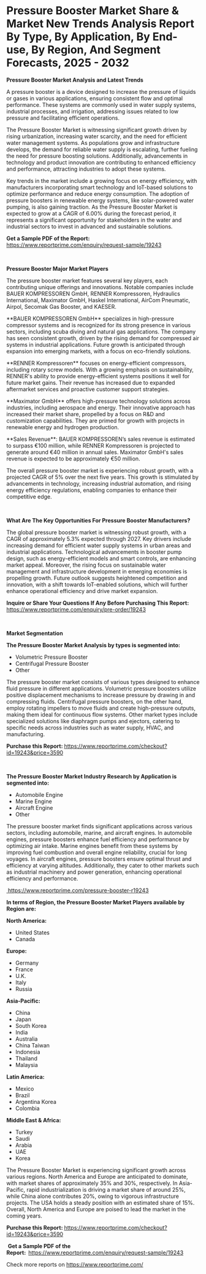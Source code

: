 <p><h1>Pressure Booster Market Share & Market New Trends Analysis Report By Type, By Application, By End-use, By Region, And Segment Forecasts, 2025 - 2032</h1></p><p><strong>Pressure Booster Market Analysis and Latest Trends</strong></p>
<p><p>A pressure booster is a device designed to increase the pressure of liquids or gases in various applications, ensuring consistent flow and optimal performance. These systems are commonly used in water supply systems, industrial processes, and irrigation, addressing issues related to low pressure and facilitating efficient operations.</p><p>The Pressure Booster Market is witnessing significant growth driven by rising urbanization, increasing water scarcity, and the need for efficient water management systems. As populations grow and infrastructure develops, the demand for reliable water supply is escalating, further fueling the need for pressure boosting solutions. Additionally, advancements in technology and product innovation are contributing to enhanced efficiency and performance, attracting industries to adopt these systems.</p><p>Key trends in the market include a growing focus on energy efficiency, with manufacturers incorporating smart technology and IoT-based solutions to optimize performance and reduce energy consumption. The adoption of pressure boosters in renewable energy systems, like solar-powered water pumping, is also gaining traction. As the Pressure Booster Market is expected to grow at a CAGR of 6.00% during the forecast period, it represents a significant opportunity for stakeholders in the water and industrial sectors to invest in advanced and sustainable solutions.</p></p>
<p><strong>Get a Sample PDF of the Report:&nbsp;</strong> <a href="https://www.reportprime.com/enquiry/request-sample/19243?utm_campaign=3045&utm_medium=2&utm_source=Github&utm_content=ia&utm_term=30032025&utm_id=pressure-booster">https://www.reportprime.com/enquiry/request-sample/19243</a></p>
<p>&nbsp;</p>
<p><strong>Pressure Booster Major Market Players</strong></p>
<p><p>The pressure booster market features several key players, each contributing unique offerings and innovations. Notable companies include BAUER KOMPRESSOREN GmbH, RENNER Kompressoren, Hydraulics International, Maximator GmbH, Haskel International, AirCom Pneumatic, Airpol, Secomak Gas Booster, and KAESER.</p><p>**BAUER KOMPRESSOREN GmbH** specializes in high-pressure compressor systems and is recognized for its strong presence in various sectors, including scuba diving and natural gas applications. The company has seen consistent growth, driven by the rising demand for compressed air systems in industrial applications. Future growth is anticipated through expansion into emerging markets, with a focus on eco-friendly solutions.</p><p>**RENNER Kompressoren** focuses on energy-efficient compressors, including rotary screw models. With a growing emphasis on sustainability, RENNER's ability to provide energy-efficient systems positions it well for future market gains. Their revenue has increased due to expanded aftermarket services and proactive customer support strategies.</p><p>**Maximator GmbH** offers high-pressure technology solutions across industries, including aerospace and energy. Their innovative approach has increased their market share, propelled by a focus on R&D and customization capabilities. They are primed for growth with projects in renewable energy and hydrogen production.</p><p>**Sales Revenue**: BAUER KOMPRESSOREN’s sales revenue is estimated to surpass €100 million, while RENNER Kompressoren is projected to generate around €40 million in annual sales. Maximator GmbH's sales revenue is expected to be approximately €50 million. </p><p>The overall pressure booster market is experiencing robust growth, with a projected CAGR of 5% over the next five years. This growth is stimulated by advancements in technology, increasing industrial automation, and rising energy efficiency regulations, enabling companies to enhance their competitive edge.</p></p>
<p>&nbsp;</p>
<p><strong>What Are The Key Opportunities For Pressure Booster Manufacturers?</strong></p>
<p><p>The global pressure booster market is witnessing robust growth, with a CAGR of approximately 5.3% expected through 2027. Key drivers include increasing demand for efficient water supply systems in urban areas and industrial applications. Technological advancements in booster pump design, such as energy-efficient models and smart controls, are enhancing market appeal. Moreover, the rising focus on sustainable water management and infrastructure development in emerging economies is propelling growth. Future outlook suggests heightened competition and innovation, with a shift towards IoT-enabled solutions, which will further enhance operational efficiency and drive market expansion.</p></p>
<p><strong>Inquire or Share Your Questions If Any Before Purchasing This Report:</strong> <a href="https://www.reportprime.com/enquiry/pre-order/19243?utm_campaign=3045&utm_medium=2&utm_source=Github&utm_content=ia&utm_term=30032025&utm_id=pressure-booster">https://www.reportprime.com/enquiry/pre-order/19243</a></p>
<p>&nbsp;</p>
<p><strong>Market Segmentation</strong></p>
<p><strong>The Pressure Booster Market Analysis by types is segmented into:</strong></p>
<p><ul><li>Volumetric Pressure Booster</li><li>Centrifugal Pressure Booster</li><li>Other</li></ul></p>
<p><p>The pressure booster market consists of various types designed to enhance fluid pressure in different applications. Volumetric pressure boosters utilize positive displacement mechanisms to increase pressure by drawing in and compressing fluids. Centrifugal pressure boosters, on the other hand, employ rotating impellers to move fluids and create high-pressure outputs, making them ideal for continuous flow systems. Other market types include specialized solutions like diaphragm pumps and ejectors, catering to specific needs across industries such as water supply, HVAC, and manufacturing.</p></p>
<p><strong>Purchase this Report:&nbsp;</strong><a href="https://www.reportprime.com/checkout?id=19243&price=3590&utm_campaign=3045&utm_medium=2&utm_source=Github&utm_content=ia&utm_term=30032025&utm_id=pressure-booster">https://www.reportprime.com/checkout?id=19243&price=3590</a></p>
<p>&nbsp;</p>
<p><strong>The Pressure Booster Market Industry Research by Application is segmented into:</strong></p>
<p><ul><li>Automobile Engine</li><li>Marine Engine</li><li>Aircraft Engine</li><li>Other</li></ul></p>
<p><p>The pressure booster market finds significant applications across various sectors, including automobile, marine, and aircraft engines. In automobile engines, pressure boosters enhance fuel efficiency and performance by optimizing air intake. Marine engines benefit from these systems by improving fuel combustion and overall engine reliability, crucial for long voyages. In aircraft engines, pressure boosters ensure optimal thrust and efficiency at varying altitudes. Additionally, they cater to other markets such as industrial machinery and power generation, enhancing operational efficiency and performance.</p></p>
<p><a href="https://www.reportprime.com/pressure-booster-r19243?utm_campaign=3045&utm_medium=2&utm_source=Github&utm_content=ia&utm_term=30032025&utm_id=pressure-booster">&nbsp;https://www.reportprime.com/pressure-booster-r19243</a></p>
<p><strong>In terms of Region, the Pressure Booster Market Players available by Region are:</strong></p>
<p>
    <p> <strong> North America: </strong>
        <ul>
            <li>United States</li>
            <li>Canada</li>
        </ul>
        </p> 
    <p> <strong> Europe: </strong>
        <ul>
            <li>Germany</li>
            <li>France</li>
            <li>U.K.</li>
            <li>Italy</li>
            <li>Russia</li>
        </ul>
        </p> 
    <p> <strong> Asia-Pacific: </strong>
        <ul>
            <li>China</li>
            <li>Japan</li>
            <li>South Korea</li>
            <li>India</li>
            <li>Australia</li>
            <li>China Taiwan</li>
            <li>Indonesia</li>
            <li>Thailand</li>
            <li>Malaysia</li>
        </ul>
        </p> 
    <p> <strong> Latin America: </strong>
        <ul>
            <li>Mexico</li>
            <li>Brazil</li>
            <li>Argentina Korea</li>
            <li>Colombia</li>
        </ul>
        </p> 
    <p> <strong> Middle East & Africa: </strong>
        <ul>
            <li>Turkey</li>
            <li>Saudi</li>
            <li>Arabia</li>
            <li>UAE</li>
            <li>Korea</li>
        </ul>
    </p>
    </p>
<p><p>The Pressure Booster Market is experiencing significant growth across various regions. North America and Europe are anticipated to dominate, with market shares of approximately 35% and 30%, respectively. In Asia-Pacific, rapid industrialization is driving a market share of around 25%, while China alone contributes 20%, owing to vigorous infrastructure projects. The USA holds a steady position with an estimated share of 15%. Overall, North America and Europe are poised to lead the market in the coming years.</p></p>
<p><strong>Purchase this Report: </strong><a href="https://www.reportprime.com/checkout?id=19243&price=3590&utm_campaign=3045&utm_medium=2&utm_source=Github&utm_content=ia&utm_term=30032025&utm_id=pressure-booster">https://www.reportprime.com/checkout?id=19243&price=3590</a></p>
<p>&nbsp;<strong>Get a Sample PDF of the Report:&nbsp;&nbsp;</strong><a href="https://www.reportprime.com/enquiry/request-sample/19243?utm_campaign=3045&utm_medium=2&utm_source=Github&utm_content=ia&utm_term=30032025&utm_id=pressure-booster">https://www.reportprime.com/enquiry/request-sample/19243</a></p>
<p><strong></strong></p>
<p>Check more reports on <a href="https://www.reportprime.com/?utm_campaign=3045&utm_medium=2&utm_source=Github&utm_content=ia&utm_term=30032025&utm_id=pressure-booster">https://www.reportprime.com/</a></p>